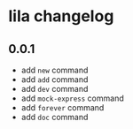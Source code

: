 # lila changelog

## 0.0.1

- add `new` command
- add `add` command
- add `dev` command
- add `mock-express` command
- add `forever` command
- add `doc` command